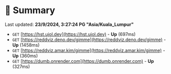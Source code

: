 # 📖 Summary
Last updated: **23/9/2024, 3:27:24 PG "Asia/Kuala_Lumpur"**

- `GET` [https://hst.ujol.dev](https://hst.ujol.dev) - **Up** (697ms)
- `GET` [https://reddviz.deno.dev/gimme](https://reddviz.deno.dev/gimme) - **Up** (1458ms)
- `GET` [https://reddviz.amar.kim/gimme](https://reddviz.amar.kim/gimme) - **Up** (360ms)
- `GET` [https://dumb.onrender.com](https://dumb.onrender.com) - **Up** (327ms)
